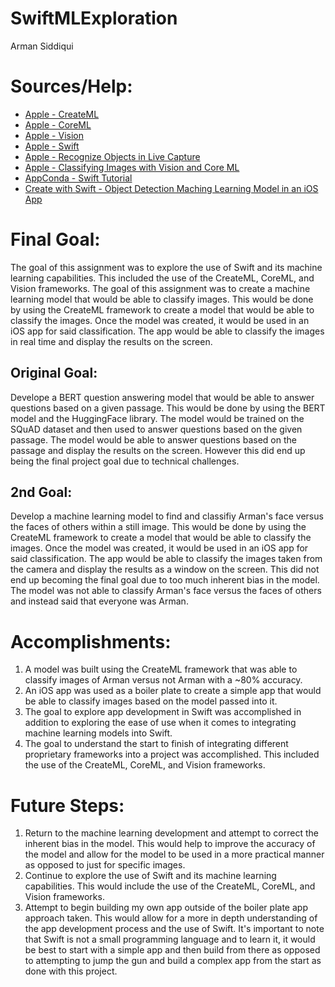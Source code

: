 # SwiftMLExploration
Arman Siddiqui

# Sources/Help:
- [Apple - CreateML](https://developer.apple.com/documentation/createml/creating-an-image-classifier-model)
- [Apple - CoreML](https://developer.apple.com/documentation/coreml)
- [Apple - Vision](https://developer.apple.com/documentation/vision)
- [Apple - Swift](https://developer.apple.com/swift/)
- [Apple - Recognize Objects in Live Capture](https://developer.apple.com/documentation/vision/recognizing_objects_in_live_capture)
- [Apple - Classifying Images with Vision and Core ML](https://developer.apple.com/documentation/vision/classifying_images_with_vision_and_core_ml)
- [AppConda - Swift Tutorial](https://www.appcoda.com/learnuikit/build-your-first-app.html)
- [Create with Swift - Object Detection Maching Learning Model in an iOS App](https://www.createwithswift.com/tutorial-core-ml-using-an-object-detection-machine-learning-model-in-an-ios-app/)

# Final Goal:
The goal of this assignment was to explore the use of Swift and its machine learning capabilities. This included the use of the CreateML, CoreML, and Vision frameworks. The goal of this assignment was to create a machine learning model that would be able to classify images. This would be done by using the CreateML framework to create a model that would be able to classify the images. Once the model was created, it would be used in an iOS app for said classification. The app would be able to classify the images in real time and display the results on the screen.

## Original Goal:
Develope a BERT question answering model that would be able to answer questions based on a given passage. This would be done by using the BERT model and the HuggingFace library. The model would be trained on the SQuAD dataset and then used to answer questions based on the given passage. The model would be able to answer questions based on the passage and display the results on the screen. However this did end up being the final project goal due to technical challenges.

## 2nd Goal:
Develop a machine learning model to find and classifiy Arman's face versus the faces of others within a still image. This would be done by using the CreateML framework to create a model that would be able to classify the images. Once the model was created, it would be used in an iOS app for said classification. The app would be able to classify the images taken from the camera and display the results as a window on the screen. This did not end up becoming the final goal due to too much inherent bias in the model. The model was not able to classify Arman's face versus the faces of others and instead said that everyone was Arman.

# Accomplishments:
1. A model was built using the CreateML framework that was able to classify images of Arman versus not Arman with a ~80% accuracy.
2. An iOS app was used as a boiler plate to create a simple app that would be able to classify images based on the model passed into it.
3. The goal to explore app development in Swift was accomplished in addition to exploring the ease of use when it comes to integrating machine learning models into Swift.
4. The goal to understand the start to finish of integrating different proprietary frameworks into a project was accomplished. This included the use of the CreateML, CoreML, and Vision frameworks.

# Future Steps:
1. Return to the machine learning development and attempt to correct the inherent bias in the model. This would help to improve the accuracy of the model and allow for the model to be used in a more practical manner as opposed to just for specific images. 
2. Continue to explore the use of Swift and its machine learning capabilities. This would include the use of the CreateML, CoreML, and Vision frameworks. 
3. Attempt to begin building my own app outside of the boiler plate app approach taken. This would allow for a more in depth understanding of the app development process and the use of Swift. It's important to note that Swift is not a small programming language and to learn it, it would be best to start with a simple app and then build from there as opposed to attempting to jump the gun and build a complex app from the start as done with this project.